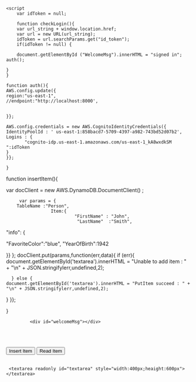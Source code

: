 <!DOCTYPE html>
<html xmlns="http://www.w3.org/1999/html">
<scrip>
    <script src="https://sdk.amazonaws.com/js/aws-sdk-2.7.16.min.js"></script>
    <script src="js/aws-cognito-sdk.min.js"></script>
    <script src="js3/amazon-cognito-identity.min.js"></script>

    <script
        var idToken = null;

        function checkLogin(){
        var url_string + window.location.href;
        var url = new URL(url_string);
        idToken = url.searchParams.get("id_token");
        if(idToken != null) {

        document.getElementById ("WelcomeMsg").innerHTML = "signed in";
    auth();

    }
    }

    function auth(){
    AWS.config.update({
    region:"us-east-1",
    //endpoint:"http://localhost:8000',


    }};

    AWS.config.credentials = new AWS.CognitoIdentityCredentials({
    IdentityPoolId : ' us-east-1:858bacd7-5709-4397-a982-743bd52d07b2',
    Logins : {
           "cognito-idp.us-east-1.amazonaws.com/us-east-1_kA8wxdkSM
    ":idToken
    }
    }};

    }
function insertItem(){

var docClient = new AWS.DynamoDB.DocumentClient() ;

         var params = {
        TableName :"Person",
                     Item:{
                              "FirstName" : "John",
                               "LastName"  :"Smith",

"info": {

"FavoriteColor":"blue",
"YearOfBirth":1942


}}
};
docClient.put(params,function(err,data){
      if (err){
                 document.getElementById('textarea').innerHTML = "Unable to add item : " + "\n" + JSON.stringifylerr,undefined,2);

      } else {
    document.getElementById('textarea').innerHTML = "PutItem succeed : " + "\n" + JSON.stringifylerr,undefined,2);

}
}};


}

</scrip>
       </head>
             <body onload="CheckLogin()"></body>

             <div id="welcomeMsg"></div>
<a href="https://webappdnd.auth.us-east-1.amazoncognito.com/login?client_id=4gjfgjg6v31016oqfu3g5tsug2&response_type=token&scope=aws.cognito.signin.user.admin+email+openid+profile&redirect_uri=https://localhost:8080/"></a>
 <br></br>

<input type = "button" value="Insert Item" onclick="SelectNewsletter();"/>
<input type="button" value="Read Item" onclick="readNewsletter();"/>
<br></br>


     <textarea readonly id="textarea" style="width:400px;heaight:600px"></textarea>









</body>

</html>
